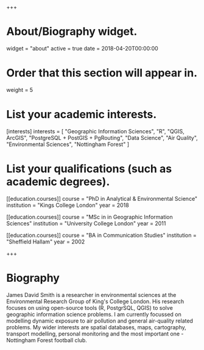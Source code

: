 +++
# About/Biography widget.
widget = "about"
active = true
date = 2018-04-20T00:00:00

# Order that this section will appear in.
weight = 5

# List your academic interests.
[interests]
  interests = [
    "Geographic Information Sciences",
    "R",
    "QGIS, ArcGIS",
    "PostgreSQL + PostGIS + PgRouting",
    "Data Science",
    "Air Quality",
    "Environmental Sciences",
    "Nottingham Forest"
  ]

# List your qualifications (such as academic degrees).
[[education.courses]]
  course = "PhD in Analytical & Environmental Science"
  institution = "Kings College London"
  year = 2018

[[education.courses]]
  course = "MSc in in Geographic Information Sciences"
  institution = "University College London"
  year = 2011

[[education.courses]]
  course = "BA in Communication Studies"
  institution = "Sheffield Hallam"
  year = 2002
 
+++

# Biography

James David Smith is a researcher in environmental sciences at the Environmental Research Group of King's College London. His research focuses on using open-source tools (R, PostgrSQL, QGIS) to solve geographic information science problems. I am currently focussed on modelling dynamic exposure to air pollution and general air-quality related problems. My wider interests are spatial databases, maps, cartography, transport modelling, personal monitoring and the most important one - Nottingham Forest football club.
